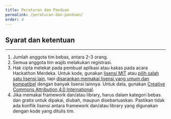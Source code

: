 ```yaml
---
title: Peraturan dan Panduan
permalink: /peraturan-dan-panduan/
order: 4
---
```


## Syarat dan ketentuan
- - -
1. Jumlah anggota tim bebas, antara 2-3 orang.
2. Semua anggota tim wajib melakukan registrasi.
3. Hak cipta melekat pada pembuat aplikasi atau kakas pada acara Hackathon Merdeka.
Untuk kode, gunakan [lisensi MIT](http://choosealicense.com/licenses/mit) atau [pilih salah satu lisensi lain](http://choosealicense.com/), tapi [disarankan memakai lisensi yang umum dan kompatibel](https://stackoverflow.com/a/1978524/487509) dengan banyak lisensi lainnya. Untuk data, gunakan [Creative Commons Attribution 4.0 International](https://creativecommons.org/licenses/by/4.0/).
4. Jika memakai framework dan/atau library, harus dalam kategori bebas dan gratis untuk dipakai, diubah, maupun disebarluaskan. Pastikan tidak ada konflik lisensi antara framework dan/atau library yang digunakan dengan kode yang ditulis tim.
